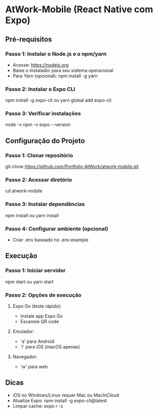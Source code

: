 # AtWork-Mobile (React Native com Expo)

## Pré-requisitos

### Passo 1: Instalar o Node.js e o npm/yarn
- Acesse: https://nodejs.org
- Baixe o instalador para seu sistema operacional
- Para Yarn (opcional): npm install -g yarn

### Passo 2: Instalar o Expo CLI
npm install -g expo-cli
ou
yarn global add expo-cli

### Passo 3: Verificar instalações
node -v
npm -v
expo --version

## Configuração do Projeto

### Passo 1: Clonar repositório
git clone https://github.com/Portfolio-AtWork/atwork-mobile.git

### Passo 2: Acessar diretório
cd atwork-mobile

### Passo 3: Instalar dependências
npm install
ou
yarn install

### Passo 4: Configurar ambiente (opcional)
- Criar .env baseado no .env.example

## Execução

### Passo 1: Iniciar servidor
npm start
ou
yarn start

### Passo 2: Opções de execução
1. Expo Go (teste rápido):
   - Instale app Expo Go
   - Escaneie QR code

2. Emulador:
   - 'a' para Android
   - 'i' para iOS (macOS apenas)

3. Navegador:
   - 'w' para web

## Dicas
- iOS no Windows/Linux requer Mac ou MacInCloud
- Atualize Expo: npm install -g expo-cli@latest
- Limpar cache: expo r -c
